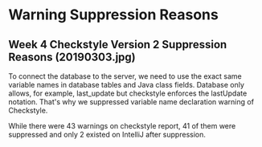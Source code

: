 # Warning Suppression Reasons

## Week 4 Checkstyle Version 2 Suppression Reasons (20190303.jpg)
To connect the database to the server, we need to use the exact same variable names in database tables and Java class fields. Database only allows, for example, last_update but checkstyle enforces the lastUpdate notation. That's why we suppressed variable name declaration warning of Checkstyle.

While there were 43 warnings on checkstyle report, 41 of them were suppressed and only 2 existed on IntelliJ after suppression.